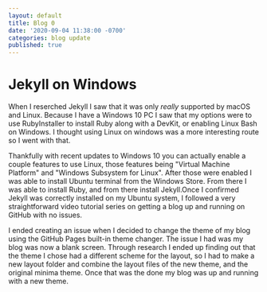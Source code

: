 ```yaml
---
layout: default
title: Blog 0
date: '2020-09-04 11:38:00 -0700'
categories: blog update
published: true
---
```

<h1>Jekyll on Windows</h1>
<p>When I reserched Jekyll I saw that it was only <i>really</i> supported by macOS and Linux. Because I have a Windows 10 PC I saw that my options were to use RubyInstaller to install Ruby along with a DevKit, or enabling Linux Bash on Windows. I thought using Linux on windows was a more interesting route so I went with that.</p>

<p>Thankfully with recent updates to Windows 10 you can actually enable a couple features to use Linux, those features being &quot;Virtual Machine Platform&quot; and &quot;Windows Subsystem for Linux&quot;. After those were enabled I was able to install Ubuntu terminal from the Windows Store. From there I was able to install Ruby, and from there install Jekyll.Once I confirmed Jekyll was correctly installed on my Ubuntu system, I followed a very straightforward video tutorial series on getting a blog up and running on GitHub with no issues.</p>

<p>I ended creating an issue when I decided to change the theme of my blog using the GitHub Pages built-in theme changer. The issue I had was my blog was now a blank screen. Through research I ended up finding out that the theme I chose had a different scheme for the layout, so I had to make a new layout folder and combine the layout files of the new theme, and the original minima theme. Once that was the done my blog was up and running with a new theme.</p>